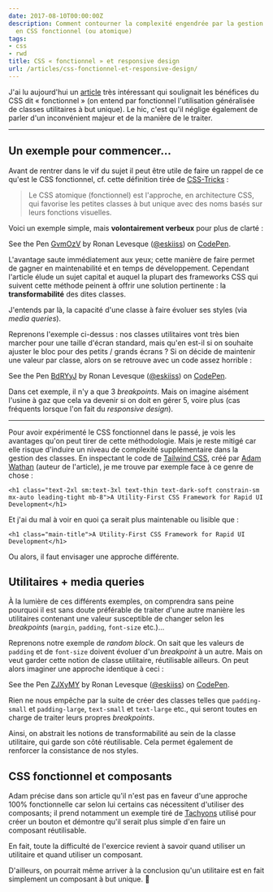 ```yaml
---
date: 2017-08-10T00:00:00Z
description: Comment contourner la complexité engendrée par la gestion des breakpoints
  en CSS fonctionnel (ou atomique)
tags:
- css
- rwd
title: CSS « fonctionnel » et responsive design
url: /articles/css-fonctionnel-et-responsive-design/
---
```


J'ai lu aujourd'hui un [article](https://adamwathan.me/css-utility-classes-and-separation-of-concerns/) très intéressant qui soulignait les bénéfices du CSS dit « fonctionnel » (on entend par fonctionnel l'utilisation généralisée de classes utilitaires à but unique). Le hic, c'est qu'il néglige également de parler d'un inconvénient majeur et de la manière de le traiter.

---

## Un exemple pour commencer...

Avant de rentrer dans le vif du sujet il peut être utile de faire un rappel de ce qu'est le CSS fonctionnel, cf. cette définition tirée de [CSS-Tricks](https://css-tricks.com/lets-define-exactly-atomic-css/)&nbsp;:

> Le CSS atomique (fonctionnel) est l'approche, en architecture CSS, qui favorise les petites classes à but unique avec des noms basés sur leurs fonctions visuelles.

Voici un exemple simple, mais **volontairement verbeux** pour plus de clarté&nbsp;:

<p data-height="265" data-theme-id="light" data-slug-hash="GvmOzV" data-default-tab="html,css" data-user="eskiiss" data-embed-version="2" data-pen-title="GvmOzV" class="codepen">See the Pen <a href="https://codepen.io/eskiiss/pen/GvmOzV/">GvmOzV</a> by Ronan Levesque (<a href="https://codepen.io/eskiiss">@eskiiss</a>) on <a href="https://codepen.io">CodePen</a>.</p>

L'avantage saute immédiatement aux yeux; cette manière de faire permet de gagner en maintenabilité et en temps de développement. Cependant l'article élude un sujet capital et auquel la plupart des frameworks CSS qui suivent cette méthode peinent à offrir une solution pertinente&nbsp;: la **transformabilité** des dites classes.

J'entends par là, la capacité d'une classe à faire évoluer ses styles (via _media queries_).

Reprenons l'exemple ci-dessus&nbsp;: nos classes utilitaires vont très bien marcher pour une taille d'écran standard, mais qu'en est-il si on souhaite ajuster le bloc pour des petits / grands écrans ? Si on décide de maintenir une valeur par classe, alors on se retrouve avec un code assez horrible&nbsp;:

<p data-height="265" data-theme-id="light" data-slug-hash="BdRYyJ" data-default-tab="html,css" data-user="eskiiss" data-embed-version="2" data-pen-title="BdRYyJ" class="codepen">See the Pen <a href="https://codepen.io/eskiiss/pen/BdRYyJ/">BdRYyJ</a> by Ronan Levesque (<a href="https://codepen.io/eskiiss">@eskiiss</a>) on <a href="https://codepen.io">CodePen</a>.</p>

Dans cet exemple, il n'y a que 3 _breakpoints_. Mais on imagine aisément l'usine à gaz que cela va devenir si on doit en gérer 5, voire plus (cas fréquents lorsque l'on fait du _responsive design_).

---

Pour avoir expérimenté le CSS fonctionnel dans le passé, je vois les avantages qu'on peut tirer de cette méthodologie. Mais je reste mitigé car elle risque d'induire un niveau de complexité supplémentaire dans la gestion des classes. En inspectant le code de [Tailwind CSS](https://tailwindcss.com/), créé par [Adam Wathan](https://twitter.com/adamwathan) (auteur de l'article), je me trouve par exemple face à ce genre de chose&nbsp;:

    <h1 class="text-2xl sm:text-3xl text-thin text-dark-soft constrain-sm mx-auto leading-tight mb-8">A Utility-First CSS Framework for Rapid UI Development</h1>

Et j'ai du mal à voir en quoi ça serait plus maintenable ou lisible que&nbsp;:

    <h1 class="main-title">A Utility-First CSS Framework for Rapid UI Development</h1>

Ou alors, il faut envisager une approche différente.

## Utilitaires + media queries

À la lumière de ces différents exemples, on comprendra sans peine pourquoi il est sans doute préférable de traiter d'une autre manière les utilitaires contenant une valeur susceptible de changer selon les _breakpoints_ (`margin`, `padding`, `font-size` etc.)...

Reprenons notre exemple de _random block_. On sait que les valeurs de `padding` et de `font-size` doivent évoluer d'un _breakpoint_ à un autre. Mais on veut garder cette notion de classe utilitaire, réutilisable ailleurs. On peut alors imaginer une approche identique à ceci&nbsp;:

<p data-height="265" data-theme-id="light" data-slug-hash="ZJXyMY" data-default-tab="html,css" data-user="eskiiss" data-embed-version="2" data-pen-title="vJmdzp" class="codepen">See the Pen <a href="https://codepen.io/eskiiss/pen/ZJXyMY/">ZJXyMY</a> by Ronan Levesque (<a href="https://codepen.io/eskiiss">@eskiiss</a>) on <a href="https://codepen.io">CodePen</a>.</p>

Rien ne nous empêche par la suite de créer des classes telles que `padding-small` et `padding-large`, `text-small` et `text-large` etc., qui seront toutes en charge de traiter leurs propres _breakpoints_.

Ainsi, on abstrait les notions de transformabilité au sein de la classe utilitaire, qui garde son côté réutilisable. Cela permet également de renforcer la consistance de nos styles.

## CSS fonctionnel et composants

Adam précise dans son article qu'il n'est pas en faveur d'une approche 100% fonctionnelle car selon lui certains cas nécessitent d'utiliser des composants; il prend notamment un exemple tiré de [Tachyons](http://tachyons.io/) utilisé pour créer un bouton et démontre qu'il serait plus simple d'en faire un composant réutilisable.

En fait, toute la difficulté de l'exercice revient à savoir quand utiliser un utilitaire et quand utiliser un composant.

D'ailleurs, on pourrait même arriver à la conclusion qu'un utilitaire est en fait simplement un composant à but unique. 🤔

<script async src="https://production-assets.codepen.io/assets/embed/ei.js"></script>
